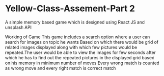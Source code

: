 # Yellow-Class-Assement-Part 2

A simple memory based game which is designed using React JS and unsplash API

Working of Game
This game includes a search option where a user can search for images on topic he wants
Based on which there would be grid of related images displayed along with which few pictures would be repeated.The user would be able to view the 
images for few seconds after which he has to find out the repeated pictures in the displayed grid based on his memory in minimum number of moves
Every wrong match is counted as wrong move and every right match is correct match

